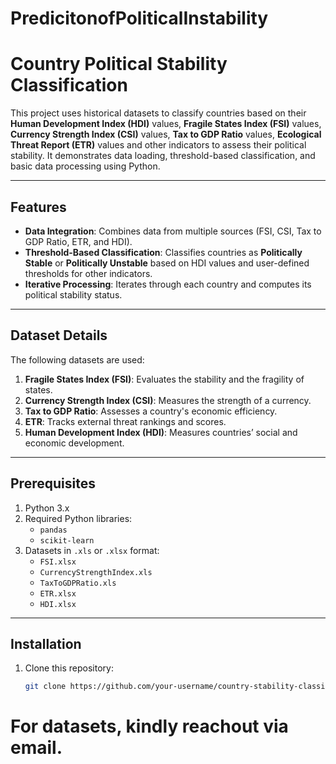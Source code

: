 # PredicitonofPoliticalInstability
# Country Political Stability Classification

This project uses historical datasets to classify countries based on their **Human Development Index (HDI)** values, **Fragile States Index (FSI)** values, **Currency Strength Index (CSI)** values, **Tax to GDP Ratio** values, **Ecological Threat Report (ETR)** values  and other indicators to assess their political stability. It demonstrates data loading, threshold-based classification, and basic data processing using Python.

---

## Features
- **Data Integration**: Combines data from multiple sources (FSI, CSI, Tax to GDP Ratio, ETR, and HDI).
- **Threshold-Based Classification**: Classifies countries as **Politically Stable** or **Politically Unstable** based on HDI values and user-defined thresholds for other indicators.
- **Iterative Processing**: Iterates through each country and computes its political stability status.

---

## Dataset Details
The following datasets are used:
1. **Fragile States Index (FSI)**: Evaluates the stability and the fragility of states.
2. **Currency Strength Index (CSI)**: Measures the strength of a currency.
3. **Tax to GDP Ratio**: Assesses a country's economic efficiency.
4. **ETR**: Tracks external threat rankings and scores.
5. **Human Development Index (HDI)**: Measures countries’ social and economic development.

---

## Prerequisites
1. Python 3.x
2. Required Python libraries:
   - `pandas`
   - `scikit-learn`
3. Datasets in `.xls` or `.xlsx` format:
   - `FSI.xlsx`
   - `CurrencyStrengthIndex.xls`
   - `TaxToGDPRatio.xls`
   - `ETR.xlsx`
   - `HDI.xlsx`

---

## Installation
1. Clone this repository:
   ```bash
   git clone https://github.com/your-username/country-stability-classification.git

# For datasets, kindly reachout via email. 
